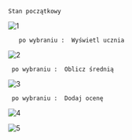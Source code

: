     Stan początkowy
   ![1](https://github.com/user-attachments/assets/4e2af313-0def-4f82-9fd4-fa05d98f53cd)  
   
       po wybraniu :  Wyświetl ucznia
    
  ![2](https://github.com/user-attachments/assets/46445378-b510-4f58-9927-d7982b2fc3c6)

     po wybraniu :  Oblicz średnią
   
  ![3](https://github.com/user-attachments/assets/53def062-558c-4bab-b0f9-79d6fbdbeb86)

     po wybraniu :  Dodaj ocenę
   
  ![4](https://github.com/user-attachments/assets/dee36f00-9a3f-4120-bb84-b2d92070a625)

 ![5](https://github.com/user-attachments/assets/3e039ab2-4218-4572-a3e1-06ceed0e4d50)

